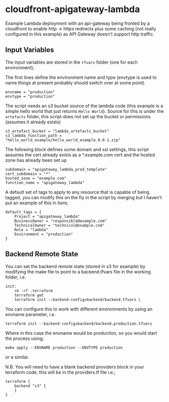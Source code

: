 # cloudfront-apigateway-lambda

Example Lambda deployment with an api-gateway being fronted by a cloudfront to enable
http -> https redirects plus some caching (not really configured in this example) as
API Gateway doesn't support http traffic.

## Input Variables

The input variables are stored in the `tfvars` folder (one for each environment);

The first lines define the environment name and type (envtype is used to name things
at present probably should switch over at some point).

    envname = "production"
    envtype = "production"

The script needs an s3 bucket source of the lambda code (this example is a simple
hello world that just returns `Hello World`). Source for this is under the `artefacts` 
folder, this script does not set up the bucket or permissions (assumes it already exists)

    s3_artefact_bucket = "lambda_artefacts_bucket"
    s3_lambda_function_path = "hello_world_example/hello_world_example_0.0.1.zip"

The following block defines some domain and ssl settings, this script assumes the cert
already exists as a *.example.com cert and the hosted zone has already been set up

    subdomain = "apigateway_lambda_prod_template"
    cert_subdomain = "*"
    hosted_zone = "example.com"
    function_name = "apigateway_lambda"

A default set of tags to apply to any resource that is capable of being tagged, you
can modify this on the fly in the script by merging but I haven't put an example of 
this in here;

    default_tags = {
        Project = "apigateway_lambda"
        BusinessOwner = "responsible@example.com"
        TechnicalOwner = "technical@example.com"
        Role = "lambda"
        Environment = "production"
    }

## Backend Remote State

You can set the backend remote state (stored in s3 for example) by modifying 
the make file to point to a backend.tfvars file in the working folder, i.e.

    init:
        rm -rf .terraform
        terraform get
        terraform init --backend-config=backend/backend.tfvars \

You can configure this to work with different environments by using an envname 
parameter, i.e.

    terraform init --backend-config=backend/backend.production.tfvars

Where in this case the envname would be production, so you would start the process using;

    make apply --ENVNAME production --ENVTYPE production

or a similar.

N.B. You will need to have a blank backend providers block in your terraform code, this will be in the providers.tf file i.e.;

    terraform {
        backend "s3" {
        }
    }